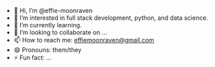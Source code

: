 - 👋 Hi, I’m @effie-moonraven
- 👀 I’m interested in full stack development, python, and data science.
- 🌱 I’m currently learning. 
- 💞️ I’m looking to collaborate on ...
- 📫 How to reach me: effiemoonraven@gmail.com
- 😄 Pronouns: them/they
- ⚡ Fun fact: ...

<!---
effie-moonraven/effie-moonraven is a ✨ special ✨ repository because its `README.md` (this file) appears on your GitHub profile.
You can click the Preview link to take a look at your changes.
--->
